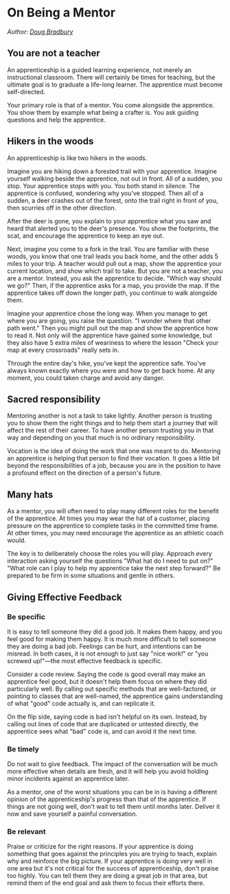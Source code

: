 # On Being a Mentor #
_Author: [Doug Bradbury](https://www.linkedin.com/in/bradbury02/)_

## You are not a teacher ##

An apprenticeship is a guided learning experience, not merely an instructional
classroom. There will certainly be times for teaching, but the ultimate goal is
to graduate a life-long learner. The apprentice must become self-directed.

Your primary role is that of a mentor. You come alongside the apprentice. You
show them by example what being a crafter is. You ask guiding questions and
help the apprentice.

## Hikers in the woods ##

An apprenticeship is like two hikers in the woods.

Imagine you are hiking down a forested trail with your apprentice. Imagine
yourself walking beside the apprentice, not out in front. All of a sudden, you
stop. Your apprentice stops with you. You both stand in silence. The apprentice
is confused, wondering why you've stopped. Then all of a sudden, a deer crashes
out of the forest, onto the trail right in front of you, then scurries off in the
other direction.

After the deer is gone, you explain to your apprentice what you saw and heard
that alerted you to the deer's presence. You show the footprints, the scat, and
encourage the apprentice to keep an eye out.

Next, imagine you come to a fork in the trail. You are familiar with these
woods, you know that one trail leads you back home, and the other adds 5 miles
to your trip. A teacher would pull out a map, show the apprentice your current
location, and show which trail to take. But you are not a teacher, you are a
mentor. Instead, you ask the apprentice to decide. "Which way should we go?"
Then, if the apprentice asks for a map, you provide the map. If the apprentice
takes off down the longer path, you continue to walk alongside them.

Imagine your apprentice chose the long way. When you manage to get where you
are going, you raise the question. "I wonder where that other path went." Then
you might pull out the map and show the apprentice how to read it. Not only
will the apprentice have gained some knowledge, but they also have 5 extra miles
of weariness to where the lesson "Check your map at every crossroads" really sets
in.

Through the entire day's hike, you've kept the apprentice safe. You've always
known exactly where you were and how to get back home. At any moment, you could
taken charge and avoid any danger.

## Sacred responsibility ##

Mentoring another is not a task to take lightly. Another person is trusting you
to show them the right things and to help them start a journey that will affect
the rest of their career. To have another person trusting you in that way and
depending on you that much is no ordinary responsibility.

Vocation is the idea of doing the work that one was meant to do. Mentoring an
apprentice is helping that person to find their vocation. It goes a little bit
beyond the responsibilities of a job, because you are in the position to have a
profound effect on the direction of a person's future.

## Many hats ##

As a mentor, you will often need to play many different roles for the benefit
of the apprentice. At times you may wear the hat of a customer, placing
pressure on the apprentice to complete tasks in the committed time frame. At
other times, you may need encourage the apprentice as an athletic coach would.

The key is to deliberately choose the roles you will play. Approach every
interaction asking yourself the questions "What hat do I need to put on?" "What
role can I play to help my apprentice take the next step forward?" Be prepared
to be firm in some situations and gentle in others.

## Giving Effective Feedback ##

### Be specific ###

It is easy to tell someone they did a good job. It makes them happy, and you
feel good for making them happy. It is much more difficult to tell someone they
are doing a bad job. Feelings can be hurt, and intentions can be misread. In
both cases, it is not enough to just say "nice work!" or "you screwed up!"—the
most effective feedback is specific.

Consider a code review. Saying the code is good overall may make an apprentice
feel good, but it doesn't help them focus on where they did particularly well.
By calling out specific methods that are well-factored, or pointing to classes
that are well-named, the apprentice gains understanding of what "good" code
actually is, and can replicate it.

On the flip side, saying code is bad isn't helpful on its own. Instead, by
calling out lines of code that are duplicated or untested directly, the
apprentice sees what "bad" code is, and can avoid it the next time.

### Be timely ###

Do not wait to give feedback. The impact of the conversation will be much more
effective when details are fresh, and it will help you avoid holding minor
incidents against an apprentice later.

As a mentor, one of the worst situations you can be in is having a different
opinion of the apprenticeship's progress than that of the apprentice. If things
are not going well, don't wait to tell them until months later. Deliver it now
and save yourself a painful conversation.

### Be relevant ###

Praise or criticize for the right reasons. If your apprentice is doing
something that goes against the principles you are trying to teach, explain why
and reinforce the big picture. If your apprentice is doing very well in one
area but it's not critical for the success of apprenticeship, don't praise too
highly. You can tell them they are doing a great job in that area, but remind
them of the end goal and ask them to focus their efforts there.
